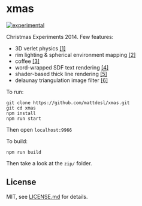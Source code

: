 # xmas

[![experimental](http://badges.github.io/stability-badges/dist/experimental.svg)](http://github.com/badges/stability-badges)

Christmas Experiments 2014. Few features:

- 3D verlet physics [[1]](https://www.npmjs.org/package/verlet-system)
- rim lighting & spherical environment mapping [[2]](http://www.clicktorelease.com/blog/creating-spherical-environment-mapping-shader)
- coffee [[3]](https://www.npmjs.org/package/nearest-coffee)
- word-wrapped SDF text rendering [[4]](https://www.npmjs.org/package/gl-sprite-text)
- shader-based thick line rendering [[5]](https://www.npmjs.org/package/three-line-2d)
- delaunay triangulation image filter [[6]](https://www.npmjs.org/package/delaunify)

To run:

```
git clone https://github.com/mattdesl/xmas.git
git cd xmas
npm install
npm run start
```

Then open `localhost:9966`

To build:

```
npm run build
```

Then take a look at the `zip/` folder.

## License

MIT, see [LICENSE.md](http://github.com/mattdesl/xmas/blob/master/LICENSE.md) for details.